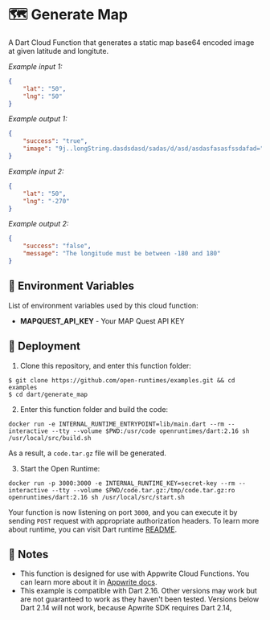 # 🗺️ Generate Map

A Dart Cloud Function that generates a static map base64 encoded image at given latitude and longitute.

_Example input 1:_

```json
{
    "lat": "50", 
    "lng": "50"
}
```

_Example output 1:_


```json
{
    "success": "true",
    "image": "9j..longString.dasdsdasd/sadas/d/asd/asdasfasasfssdafad="
}
```
_Example input 2:_

```json
{
    "lat": "50", 
    "lng": "-270"
}
```

_Example output 2:_


```json
{
    "success": "false",
    "message": "The longitude must be between -180 and 180"
}
```

## 📝 Environment Variables

List of environment variables used by this cloud function:

- **MAPQUEST_API_KEY** - Your MAP Quest API KEY 

## 🚀 Deployment

1. Clone this repository, and enter this function folder:

```
$ git clone https://github.com/open-runtimes/examples.git && cd examples
$ cd dart/generate_map
```

2. Enter this function folder and build the code:
```
docker run -e INTERNAL_RUNTIME_ENTRYPOINT=lib/main.dart --rm --interactive --tty --volume $PWD:/usr/code openruntimes/dart:2.16 sh /usr/local/src/build.sh
```
As a result, a `code.tar.gz` file will be generated.

3. Start the Open Runtime:
```
docker run -p 3000:3000 -e INTERNAL_RUNTIME_KEY=secret-key --rm --interactive --tty --volume $PWD/code.tar.gz:/tmp/code.tar.gz:ro openruntimes/dart:2.16 sh /usr/local/src/start.sh
```

Your function is now listening on port `3000`, and you can execute it by sending `POST` request with appropriate authorization headers. To learn more about runtime, you can visit Dart runtime [README](https://github.com/open-runtimes/open-runtimes/tree/main/runtimes/dart-2.16).

## 📝 Notes
 - This function is designed for use with Appwrite Cloud Functions. You can learn more about it in [Appwrite docs](https://appwrite.io/docs/functions).
 - This example is compatible with Dart 2.16. Other versions may work but are not guaranteed to work as they haven't been tested. Versions below Dart 2.14 will not work, because Apwrite SDK requires Dart 2.14,
